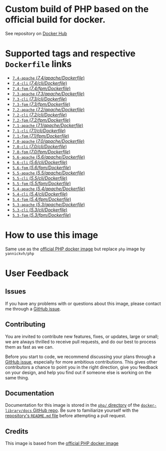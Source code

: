 # Custom build of PHP based on the official build for docker.

See repository on [Docker Hub](https://hub.docker.com/r/yannickvh/php)

# Supported tags and respective `Dockerfile` links

- [ `7.4-apache` (*7.4/apache/Dockerfile*)](https://github.com/yvh/docker-php/blob/master/apache/Dockerfile)
- [ `7.4-cli` (*7.4/cli/Dockerfile*)](https://github.com/yvh/docker-php/blob/master/cli/Dockerfile)
- [ `7.4-fpm` (*7.4/fpm/Dockerfile*)](https://github.com/yvh/docker-php/blob/master/fpm/Dockerfile)
- [ `7.3-apache` (*7.3/apache/Dockerfile*)](https://github.com/yvh/docker-php/blob/7.3/apache/Dockerfile)
- [ `7.3-cli` (*7.3/cli/Dockerfile*)](https://github.com/yvh/docker-php/blob/7.3/cli/Dockerfile)
- [ `7.3-fpm` (*7.3/fpm/Dockerfile*)](https://github.com/yvh/docker-php/blob/7.3/fpm/Dockerfile)
- [ `7.2-apache` (*7.2/apache/Dockerfile*)](https://github.com/yvh/docker-php/blob/7.2/apache/Dockerfile)
- [ `7.2-cli` (*7.2/cli/Dockerfile*)](https://github.com/yvh/docker-php/blob/7.2/cli/Dockerfile)
- [ `7.2-fpm` (*7.2/fpm/Dockerfile*)](https://github.com/yvh/docker-php/blob/7.2/fpm/Dockerfile)
- [ `7.1-apache` (*7.1/apache/Dockerfile*)](https://github.com/yvh/docker-php/blob/7.1/apache/Dockerfile)
- [ `7.1-cli` (*7.1/cli/Dockerfile*)](https://github.com/yvh/docker-php/blob/7.1/cli/Dockerfile)
- [ `7.1-fpm` (*7.1/fpm/Dockerfile*)](https://github.com/yvh/docker-php/blob/7.1/fpm/Dockerfile)
- [ `7.0-apache` (*7.0/apache/Dockerfile*)](https://github.com/yvh/docker-php/blob/7.0/apache/Dockerfile)
- [ `7.0-cli` (*7.0/cli/Dockerfile*)](https://github.com/yvh/docker-php/blob/7.0/cli/Dockerfile)
- [ `7.0-fpm` (*7.0/fpm/Dockerfile*)](https://github.com/yvh/docker-php/blob/7.0/fpm/Dockerfile)
- [ `5.6-apache` (*5.6/apache/Dockerfile*)](https://github.com/yvh/docker-php/blob/5.6/apache/Dockerfile)
- [ `5.6-cli` (*5.6/cli/Dockerfile*)](https://github.com/yvh/docker-php/blob/5.6/cli/Dockerfile)
- [ `5.6-fpm` (*5.6/fpm/Dockerfile*)](https://github.com/yvh/docker-php/blob/5.6/fpm/Dockerfile)
- [ `5.5-apache` (*5.5/apache/Dockerfile*)](https://github.com/yvh/docker-php/blob/5.5/apache/Dockerfile)
- [ `5.5-cli` (*5.5/cli/Dockerfile*)](https://github.com/yvh/docker-php/blob/5.5/cli/Dockerfile)
- [ `5.5-fpm` (*5.5/fpm/Dockerfile*)](https://github.com/yvh/docker-php/blob/5.5/fpm/Dockerfile)
- [ `5.4-apache` (*5.4/apache/Dockerfile*)](https://github.com/yvh/docker-php/blob/5.4/apache/Dockerfile)
- [ `5.4-cli` (*5.4/cli/Dockerfile*)](https://github.com/yvh/docker-php/blob/5.4/cli/Dockerfile)
- [ `5.4-fpm` (*5.4/fpm/Dockerfile*)](https://github.com/yvh/docker-php/blob/5.4/fpm/Dockerfile)
- [ `5.3-apache` (*5.3/apache/Dockerfile*)](https://github.com/yvh/docker-php/blob/5.3/apache/Dockerfile)
- [ `5.3-cli` (*5.3/cli/Dockerfile*)](https://github.com/yvh/docker-php/blob/5.3/cli/Dockerfile)
- [ `5.3-fpm` (*5.3/fpm/Dockerfile*)](https://github.com/yvh/docker-php/blob/5.3/fpm/Dockerfile)

# How to use this image

Same use as the [official PHP docker image](https://hub.docker.com/_/php/) but replace `php` image by `yannickvh/php`

# User Feedback

## Issues

If you have any problems with or questions about this image, please contact me through a [GitHub issue](https://github.com/yvh/docker-php/issues).

## Contributing

You are invited to contribute new features, fixes, or updates, large or small; we are always thrilled to receive pull requests, and do our best to process them as fast as we can.

Before you start to code, we recommend discussing your plans through a [GitHub issue](https://github.com/docker-library/php/issues), especially for more ambitious contributions. This gives other contributors a chance to point you in the right direction, give you feedback on your design, and help you find out if someone else is working on the same thing.

## Documentation

Documentation for this image is stored in the [`php/` directory](https://github.com/docker-library/docs/tree/master/php) of the [`docker-library/docs` GitHub repo](https://github.com/docker-library/docs). Be sure to familiarize yourself with the [repository's `README.md` file](https://github.com/docker-library/docs/blob/master/README.md) before attempting a pull request.

## Credits

This image is based from the [official PHP docker image](https://hub.docker.com/_/php/)
